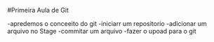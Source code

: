 #Primeira Aula de Git

-apredemos o conceeito do git
-iniciarr um repositorio
-adicionar um arquivo no Stage
-commitar um arquivo
-fazer o upoad para o git